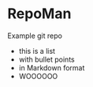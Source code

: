 RepoMan
=======

Example git repo

* this is a list
* with bullet points
* in Markdown format
* WOOOOOO
